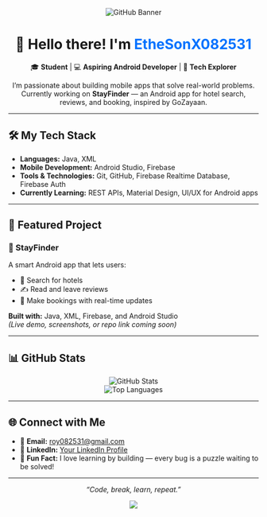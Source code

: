 <!-- Header Banner -->
<p align="center">
  <img src="https://capsule-render.vercel.app/api?type=waving&color=0:00c6ff,100:0072ff&height=200&section=header&text=Welcome%20to%20My%20GitHub!&fontSize=35&fontColor=ffffff&animation=fadeIn" alt="GitHub Banner"/>
</p>

<h1 align="center">👋 Hello there! I'm <span style="color:#0072ff;">EtheSonX082531</span></h1>

<p align="center">
  🎓 <b>Student</b> | 💻 <b>Aspiring Android Developer</b> | 🚀 <b>Tech Explorer</b>
</p>

<p align="center">
  I’m passionate about building mobile apps that solve real-world problems.<br/>
  Currently working on <b>StayFinder</b> — an Android app for hotel search, reviews, and booking, inspired by GoZayaan.
</p>

---

<h2>🛠️ My Tech Stack</h2>

<ul>
  <li><b>Languages:</b> Java, XML</li>
  <li><b>Mobile Development:</b> Android Studio, Firebase</li>
  <li><b>Tools & Technologies:</b> Git, GitHub, Firebase Realtime Database, Firebase Auth</li>
  <li><b>Currently Learning:</b> REST APIs, Material Design, UI/UX for Android apps</li>
</ul>

---

<h2>🚧 Featured Project</h2>

<h3>📱 StayFinder</h3>

<p>
  A smart Android app that lets users:
</p>
<ul>
  <li>🏨 Search for hotels</li>
  <li>✍️ Read and leave reviews</li>
  <li>📅 Make bookings with real-time updates</li>
</ul>

<p>
  <b>Built with:</b> Java, XML, Firebase, and Android Studio <br/>
  <i>(Live demo, screenshots, or repo link coming soon)</i>
</p>

---

<h2>📊 GitHub Stats</h2>

<p align="center">
  <img src="https://github-readme-stats.vercel.app/api?username=EtheSonX082531&show_icons=true&theme=tokyonight" alt="GitHub Stats"/>
  <br/>
  <img src="https://github-readme-stats.vercel.app/api/top-langs/?username=EtheSonX082531&layout=compact&theme=tokyonight" alt="Top Languages"/>
</p>

---

<h2>🌐 Connect with Me</h2>

<ul>
  <li>📧 <b>Email:</b> <a href="mailto:roy082531@gmail.com">roy082531@gmail.com</a></li>
  <li>💼 <b>LinkedIn:</b> <a href="https://www.linkedin.com/">Your LinkedIn Profile</a></li>
  <li>🧠 <b>Fun Fact:</b> I love learning by building — every bug is a puzzle waiting to be solved!</li>
</ul>

---

<p align="center"><i>“Code, break, learn, repeat.”</i></p>

<!-- Footer Banner -->
<p align="center">
  <img src="https://capsule-render.vercel.app/api?type=waving&color=0:0072ff,100:00c6ff&height=120&section=footer"/>
</p>
